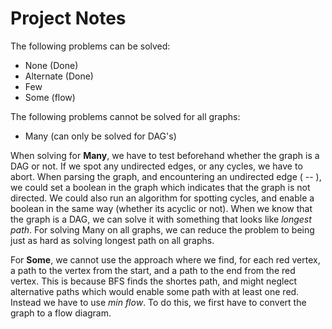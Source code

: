 # Project Notes

The following problems can be solved:
 - None (Done)
 - Alternate (Done)
 - Few
 - Some (flow)

The following problems cannot be solved for all graphs:
 - Many (can only be solved for DAG's)

When solving for **Many**, we have to test beforehand whether the graph is a DAG or not. If we spot any undirected edges, or any cycles, we have to abort. When parsing the graph, and encountering an undirected edge ( -- ), we could set a boolean in the graph which indicates that the graph is not directed. We could also run an algorithm for spotting cycles, and enable a boolean in the same way (whether its acyclic or not). When we know that the graph is a DAG, we can solve it with something that looks like *longest path*. For solving Many on all graphs, we can reduce the problem to being just as hard as solving longest path on all graphs.

For **Some**, we cannot use the approach where we find, for each red vertex, a path to the vertex from the start, and a path to the end from the red vertex. This is because BFS finds the shortes path, and might neglect alternative paths which would enable some path with at least one red. Instead we have to use *min flow*. To do this, we first have to convert the graph to a flow diagram.
